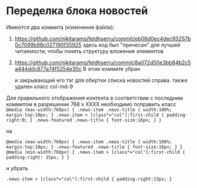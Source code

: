 # Переделка блока новостей

Имеются два коммита (изменения файла):
1. https://github.com/nikitarams/feldhserru/commit/eb06d0ec4dec93257b0c7099b98c027190f35925
здесь код был "причесан" для лучшей читаемости, чтобы понять структуру вложения элементов

2. https://github.com/nikitarams/feldhserru/commit/8a072d50e3bb84b2c5a444ddc877a74f5254e30c
В этом коммите убран <div class="row"> и закрывающий его тэг для обертки списка новостей справа.
также удален класс col-md-9 

Для правильного отображения контента в соответствии с последним коммитом в разрешении 768 x XXXX необходимо поправить класс
`@media (max-width:768px) {
	.news-item .news-title {
		width:100%;
		margin-top:10px;
	}
	.news-item > [class*="col"]:first-child {
		padding-right:0;
	}
	.news-featured .news-title {
		font-size:16px;
	}
}`

на 

`@media (max-width:768px) {
	.news-item .news-title {
		width:100%;
		margin-top:10px;
	}
	.news-featured .news-title {
		font-size:16px;
	}
}
@media (min-width:768px) {
	.news-item > [class*="col"]:first-child {
		padding-right: 15px;
	}
}`

и убрать 

`.news-item > [class*="col"]:first-child {
	padding-right:13px;
}`
